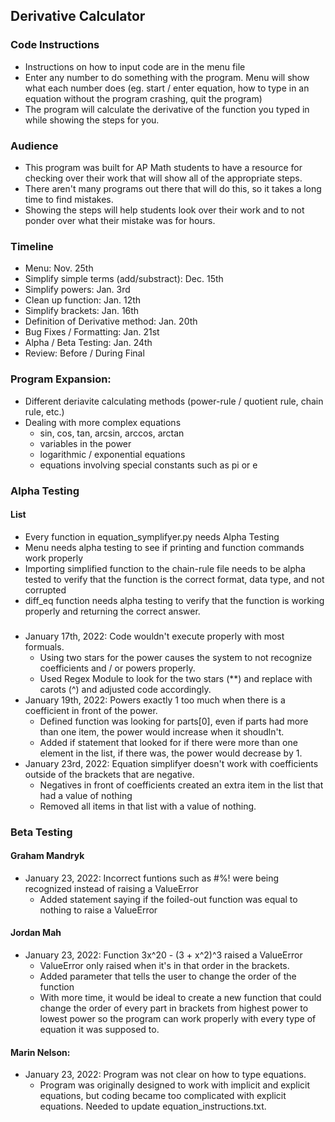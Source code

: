 ## Derivative Calculator

### Code Instructions
- Instructions on how to input code are in the menu file
- Enter any number to do something with the program. Menu will show what each number does (eg. start / enter equation, how to type in an equation without the program crashing, quit the program)
- The program will calculate the derivative of the function you typed in while showing the steps for you.

### Audience
- This program was built for AP Math students to have a resource for checking over their work that will show all of the appropriate steps.
- There aren't many programs out there that will do this, so it takes a long time to find mistakes.
- Showing the steps will help students look over their work and to not ponder over what their mistake was for hours.

### Timeline
- Menu: Nov. 25th
- Simplify simple terms (add/substract): Dec. 15th
- Simplify powers: Jan. 3rd
- Clean up function: Jan. 12th
- Simplify brackets: Jan. 16th
- Definition of Derivative method: Jan. 20th
- Bug Fixes / Formatting: Jan. 21st
- Alpha / Beta Testing: Jan. 24th
- Review: Before / During Final
### Program Expansion:
- Different deriavite calculating methods (power-rule / quotient rule, chain rule, etc.)
- Dealing with more complex equations
    - sin, cos, tan, arcsin, arccos, arctan
    - variables in the power
    - logarithmic / exponential equations
    - equations involving special constants such as pi or e

### Alpha Testing

#### List
- Every function in equation_symplifyer.py needs Alpha Testing
- Menu needs alpha testing to see if printing and function commands work properly
- Importing simplified function to the chain-rule file needs to be alpha tested to verify that the function is the correct format, data type, and not corrupted
- diff_eq function needs alpha testing to verify that the function is working properly and returning the correct answer.

### 
- January 17th, 2022: Code wouldn't execute properly with most formuals.
    - Using two stars for the power causes the system to not recognize coefficients and / or powers properly.
    - Used Regex Module to look for the two stars (\*\*) and replace with carots (^) and adjusted code accordingly.
- January 19th, 2022: Powers exactly 1 too much when there is a coefficient in front of the power.
    - Defined function was looking for parts\[0], even if parts had more than one item, the power would increase when it shoudln't.
    - Added if statement that looked for if there were more than one element in the list, if there was, the power would decrease by 1.
- January 23rd, 2022: Equation simplifyer doesn't work with coefficients outside of the brackets that are negative.
    - Negatives in front of coefficients created an extra item in the list that had a value of nothing
    - Removed all items in that list with a value of nothing.
### Beta Testing

#### Graham Mandryk
- January 23, 2022: Incorrect funtions such as #%! were being recognized instead of raising a ValueError
    - Added statement saying if the foiled-out function was equal to nothing to raise a ValueError

#### Jordan Mah
- January 23, 2022: Function 3x^20 - (3 + x^2)^3 raised a ValueError
    - ValueError only raised when it's in that order in the brackets.
    - Added parameter that tells the user to change the order of the function
    - With more time, it would be ideal to create a new function that could change the order of every part in brackets from highest power to lowest power so the program can work properly with every type of equation it was supposed to.

#### Marin Nelson:
- January 23, 2022: Program was not clear on how to type equations.
    - Program was originally designed to work with implicit and explicit equations, but coding became too complicated with explicit equations. Needed to update equation_instructions.txt.